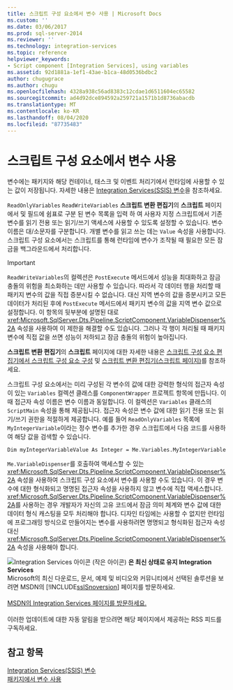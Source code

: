 ```yaml
---
title: 스크립트 구성 요소에서 변수 사용 | Microsoft Docs
ms.custom: ''
ms.date: 03/06/2017
ms.prod: sql-server-2014
ms.reviewer: ''
ms.technology: integration-services
ms.topic: reference
helpviewer_keywords:
- Script component [Integration Services], using variables
ms.assetid: 92d1881a-1ef1-43ae-b1ca-48d0536bdbc2
author: chugugrace
ms.author: chugu
ms.openlocfilehash: 4328a938c56ad8383c12cdae1d6511604ec65582
ms.sourcegitcommit: ad4d92dce894592a259721a1571b1d8736abacdb
ms.translationtype: MT
ms.contentlocale: ko-KR
ms.lasthandoff: 08/04/2020
ms.locfileid: "87735483"
---
```

# <a name="using-variables-in-the-script-component"></a>스크립트 구성 요소에서 변수 사용
  변수에는 패키지와 해당 컨테이너, 태스크 및 이벤트 처리기에서 런타임에 사용할 수 있는 값이 저장됩니다. 자세한 내용은 [Integration Services&#40;SSIS&#41; 변수](../../integration-services-ssis-variables.md)을 참조하세요.  
  
 `ReadOnlyVariables` `ReadWriteVariables` **스크립트 변환 편집기**의 **스크립트** 페이지에서 및 필드에 쉼표로 구분 된 변수 목록을 입력 하 여 사용자 지정 스크립트에서 기존 변수를 읽기 전용 또는 읽기/쓰기 액세스에 사용할 수 있도록 설정할 수 있습니다. 변수 이름은 대/소문자를 구분합니다. 개별 변수를 읽고 쓰는 데는 `Value` 속성을 사용합니다. 스크립트 구성 요소에서는 스크립트를 통해 런타임에 변수가 조작될 때 필요한 모든 잠금을 백그라운드에서 처리합니다.  
  
> [!IMPORTANT]  
>  `ReadWriteVariables`의 컬렉션은 `PostExecute` 메서드에서 성능을 최대화하고 잠금 충돌의 위험을 최소화하는 데만 사용할 수 있습니다. 따라서 각 데이터 행을 처리할 때 패키지 변수의 값을 직접 증분시킬 수 없습니다. 대신 지역 변수의 값을 증분시키고 모든 데이터가 처리된 후에 `PostExecute` 메서드에서 패키지 변수의 값을 지역 변수 값으로 설정합니다. 이 항목의 뒷부분에 설명된 대로 <xref:Microsoft.SqlServer.Dts.Pipeline.ScriptComponent.VariableDispenser%2A> 속성을 사용하여 이 제한을 해결할 수도 있습니다. 그러나 각 행이 처리될 때 패키지 변수에 직접 값을 쓰면 성능이 저하되고 잠금 충돌의 위험이 높아집니다.  
  
 **스크립트 변환 편집기**의 **스크립트** 페이지에 대한 자세한 내용은 [스크립트 구성 요소 편집기에서 스크립트 구성 요소 구성](configuring-the-script-component-in-the-script-component-editor.md) 및 [스크립트 변환 편집기&#40;스크립트 페이지&#41;](../../script-transformation-editor-script-page.md)를 참조하세요.  
  
 스크립트 구성 요소에서는 미리 구성된 각 변수의 값에 대한 강력한 형식의 접근자 속성이 있는 `Variables` 컬렉션 클래스를 `ComponentWrapper` 프로젝트 항목에 만듭니다. 이때 접근자 속성 이름은 변수 이름과 동일합니다. 이 컬렉션은 `Variables` 클래스의 `ScriptMain` 속성을 통해 제공됩니다. 접근자 속성은 변수 값에 대한 읽기 전용 또는 읽기/쓰기 권한을 적절하게 제공합니다. 예를 들어 `ReadOnlyVariables` 목록에 `MyIntegerVariable`이라는 정수 변수를 추가한 경우 스크립트에서 다음 코드를 사용하여 해당 값을 검색할 수 있습니다.  
  
 `Dim myIntegerVariableValue As Integer = Me.Variables.MyIntegerVariable`  
  
 `Me.VariableDispenser`를 호출하여 액세스할 수 있는 <xref:Microsoft.SqlServer.Dts.Pipeline.ScriptComponent.VariableDispenser%2A> 속성을 사용하여 스크립트 구성 요소에서 변수를 사용할 수도 있습니다. 이 경우 변수에 대한 형식화되고 명명된 접근자 속성을 사용하지 않고 변수에 직접 액세스합니다. <xref:Microsoft.SqlServer.Dts.Pipeline.ScriptComponent.VariableDispenser%2A>를 사용하는 경우 개발자가 자신의 고유 코드에서 잠금 의미 체계와 변수 값에 대한 데이터 형식 캐스팅을 모두 처리해야 합니다. 디자인 타임에는 사용할 수 없지만 런타임에 프로그래밍 방식으로 만들어지는 변수를 사용하려면 명명되고 형식화된 접근자 속성 대신 <xref:Microsoft.SqlServer.Dts.Pipeline.ScriptComponent.VariableDispenser%2A> 속성을 사용해야 합니다.  
  
![Integration Services 아이콘 (작은 아이콘)](../../media/dts-16.gif "Integration Services 아이콘(작은 아이콘)")  **은 최신 상태로 유지 Integration Services**<br /> Microsoft의 최신 다운로드, 문서, 예제 및 비디오와 커뮤니티에서 선택된 솔루션을 보려면 MSDN의 [!INCLUDE[ssISnoversion](../../../includes/ssisnoversion-md.md)] 페이지를 방문하세요.<br /><br /> [MSDN의 Integration Services 페이지를 방문하세요.](https://go.microsoft.com/fwlink/?LinkId=136655)<br /><br /> 이러한 업데이트에 대한 자동 알림을 받으려면 해당 페이지에서 제공하는 RSS 피드를 구독하세요.  
  
## <a name="see-also"></a>참고 항목  
 [Integration Services&#40;SSIS&#41; 변수](../../integration-services-ssis-variables.md)   
 [패키지에서 변수 사용](../../use-variables-in-packages.md)  
  
  

